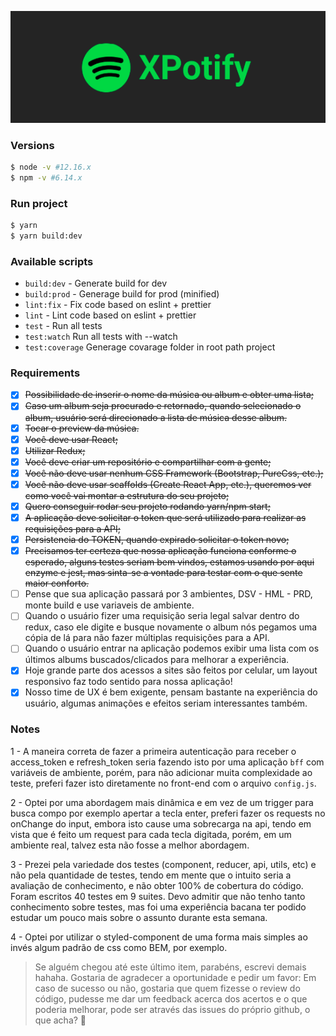 <p align="center">
	<img src="./github-cover.png" />
</p>

### Versions

```bash
$ node -v #12.16.x
$ npm -v #6.14.x
```

### Run project

```bash
$ yarn
$ yarn build:dev
```

### Available scripts

- `build:dev` - Generate build for dev
- `build:prod` - Generage build for prod (minified)
- `lint:fix` - Fix code based on eslint + prettier
- `lint` - Lint code based on eslint + prettier
- `test` - Run all tests
- `test:watch` Run all tests with --watch
- `test:coverage` Generage covarage folder in root path project

### Requirements

- [x] ~~Possibilidade de inserir o nome da música ou album e obter uma lista;~~
- [x] ~~Caso um album seja procurado e retornado, quando selecionado o album, usuário será direcionado a lista de música desse album.~~
- [x] ~~Tocar o preview da música.~~
- [x] ~~Você deve usar React;~~
- [x] ~~Utilizar Redux;~~
- [x] ~~Você deve criar um repositório e compartilhar com a gente;~~
- [x] ~~Você não deve usar nenhum CSS Framework (Bootstrap, PureCss, etc.);~~
- [x] ~~Você não deve usar scaffolds (Create React App, etc.), queremos ver como você vai montar a estrutura do seu projeto;~~
- [x] ~~Quero conseguir rodar seu projeto rodando yarn/npm start;~~
- [x] ~~A aplicação deve solicitar o token que será utilizado para realizar as requisições para a API;~~
- [x] ~~Persistencia do TOKEN, quando expirado solicitar o token novo;~~
- [x] ~~Precisamos ter certeza que nossa aplicação funciona conforme o esperado, alguns testes seriam bem vindos, estamos usando por aqui enzyme e jest, mas sinta-se a vontade para testar com o que sente maior conforto.~~
- [ ] Pense que sua aplicação passará por 3 ambientes, DSV - HML - PRD, monte build e use variaveis de ambiente.
- [ ] Quando o usuário fizer uma requisição seria legal salvar dentro do redux, caso ele digite e busque novamente o album nós pegamos uma cópia de lá para não fazer múltiplas requisições para a API.
- [ ] Quando o usuário entrar na aplicação podemos exibir uma lista com os últimos albums buscados/clicados para melhorar a experiência.
- [x] Hoje grande parte dos acessos a sites são feitos por celular, um layout responsivo faz todo sentido para nossa aplicação!
- [x] Nosso time de UX é bem exigente, pensam bastante na experiência do usuário, algumas animações e efeitos seriam interessantes também.

### Notes

1 - A maneira correta de fazer a primeira autenticação para receber o access_token e refresh_token seria fazendo isto por uma aplicação `bff` com variáveis de ambiente, porém, para não adicionar muita complexidade ao teste, preferi fazer isto diretamente no front-end com o arquivo `config.js`.

2 - Optei por uma abordagem mais dinâmica e em vez de um trigger para busca compo por exemplo apertar a tecla enter, preferi fazer os requests no onChange do input, embora isto cause uma sobrecarga na api, tendo em vista que é feito um request para cada tecla digitada, porém, em um ambiente real, talvez esta não fosse a melhor abordagem.

3 - Prezei pela variedade dos testes (component, reducer, api, utils, etc) e não pela quantidade de testes, tendo em mente que o intuito seria a avaliação de conhecimento, e não obter 100% de cobertura do código. Foram escritos 40 testes em 9 suites. Devo admitir que não tenho tanto conhecimento sobre testes, mas foi uma experiência bacana ter podido estudar um pouco mais sobre o assunto durante esta semana.

4 - Optei por utilizar o styled-component de uma forma mais simples ao invés algum padrão de css como BEM, por exemplo.

> Se alguém chegou até este último item, parabéns, escrevi demais hahaha. Gostaria de agradecer a oportunidade e pedir um favor: Em caso de sucesso ou não, gostaria que quem fizesse o review do código, pudesse me dar um feedback acerca dos acertos e o que poderia melhorar, pode ser através das issues do próprio github, o que acha? 😬
